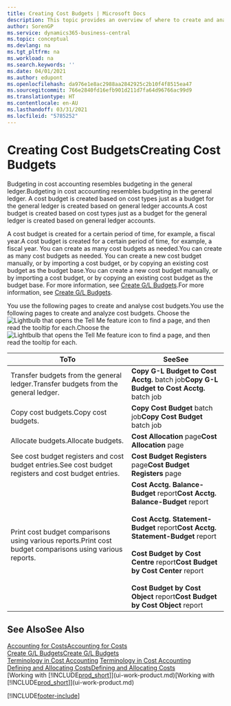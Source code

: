 ```yaml
---
title: Creating Cost Budgets | Microsoft Docs
description: This topic provides an overview of where to create and analyse cost budgets.
author: SorenGP
ms.service: dynamics365-business-central
ms.topic: conceptual
ms.devlang: na
ms.tgt_pltfrm: na
ms.workload: na
ms.search.keywords: ''
ms.date: 04/01/2021
ms.author: edupont
ms.openlocfilehash: da976e1e8ac2988aa2842925c2b10f4f8515ea47
ms.sourcegitcommit: 766e2840fd16efb901d211d7fa64d96766ac99d9
ms.translationtype: HT
ms.contentlocale: en-AU
ms.lasthandoff: 03/31/2021
ms.locfileid: "5785252"
---
```

# <a name="creating-cost-budgets"></a><span data-ttu-id="7237d-103">Creating Cost Budgets</span><span class="sxs-lookup"><span data-stu-id="7237d-103">Creating Cost Budgets</span></span>
<span data-ttu-id="7237d-104">Budgeting in cost accounting resembles budgeting in the general ledger.</span><span class="sxs-lookup"><span data-stu-id="7237d-104">Budgeting in cost accounting resembles budgeting in the general ledger.</span></span> <span data-ttu-id="7237d-105">A cost budget is created based on cost types just as a budget for the general ledger is created based on general ledger accounts.</span><span class="sxs-lookup"><span data-stu-id="7237d-105">A cost budget is created based on cost types just as a budget for the general ledger is created based on general ledger accounts.</span></span>  

<span data-ttu-id="7237d-106">A cost budget is created for a certain period of time, for example, a fiscal year.</span><span class="sxs-lookup"><span data-stu-id="7237d-106">A cost budget is created for a certain period of time, for example, a fiscal year.</span></span> <span data-ttu-id="7237d-107">You can create as many cost budgets as needed.</span><span class="sxs-lookup"><span data-stu-id="7237d-107">You can create as many cost budgets as needed.</span></span> <span data-ttu-id="7237d-108">You can create a new cost budget manually, or by importing a cost budget, or by copying an existing cost budget as the budget base.</span><span class="sxs-lookup"><span data-stu-id="7237d-108">You can create a new cost budget manually, or by importing a cost budget, or by copying an existing cost budget as the budget base.</span></span> <span data-ttu-id="7237d-109">For more information, see [Create G/L Budgets](finance-how-create-budgets.md).</span><span class="sxs-lookup"><span data-stu-id="7237d-109">For more information, see [Create G/L Budgets](finance-how-create-budgets.md).</span></span>

<span data-ttu-id="7237d-110">You use the following pages to create and analyse cost budgets.</span><span class="sxs-lookup"><span data-stu-id="7237d-110">You use the following pages to create and analyze cost budgets.</span></span> <span data-ttu-id="7237d-111">Choose the ![Lightbulb that opens the Tell Me feature](media/ui-search/search_small.png "Tell me what you want to do") icon to find a page, and then read the tooltip for each.</span><span class="sxs-lookup"><span data-stu-id="7237d-111">Choose the ![Lightbulb that opens the Tell Me feature](media/ui-search/search_small.png "Tell me what you want to do") icon to find a page, and then read the tooltip for each.</span></span>

|<span data-ttu-id="7237d-112">To</span><span class="sxs-lookup"><span data-stu-id="7237d-112">To</span></span>|<span data-ttu-id="7237d-113">See</span><span class="sxs-lookup"><span data-stu-id="7237d-113">See</span></span>|  
|--------|---------|  
|<span data-ttu-id="7237d-114">Transfer budgets from the general ledger.</span><span class="sxs-lookup"><span data-stu-id="7237d-114">Transfer budgets from the general ledger.</span></span>|<span data-ttu-id="7237d-115">**Copy G-L Budget to Cost Acctg.** batch job</span><span class="sxs-lookup"><span data-stu-id="7237d-115">**Copy G-L Budget to Cost Acctg.** batch job</span></span>|  
|<span data-ttu-id="7237d-116">Copy cost budgets.</span><span class="sxs-lookup"><span data-stu-id="7237d-116">Copy cost budgets.</span></span>|<span data-ttu-id="7237d-117">**Copy Cost Budget** batch job</span><span class="sxs-lookup"><span data-stu-id="7237d-117">**Copy Cost Budget** batch job</span></span>|  
|<span data-ttu-id="7237d-118">Allocate budgets.</span><span class="sxs-lookup"><span data-stu-id="7237d-118">Allocate budgets.</span></span>|<span data-ttu-id="7237d-119">**Cost Allocation** page</span><span class="sxs-lookup"><span data-stu-id="7237d-119">**Cost Allocation** page</span></span>|  
|<span data-ttu-id="7237d-120">See cost budget registers and cost budget entries.</span><span class="sxs-lookup"><span data-stu-id="7237d-120">See cost budget registers and cost budget entries.</span></span>|<span data-ttu-id="7237d-121">**Cost Budget Registers** page</span><span class="sxs-lookup"><span data-stu-id="7237d-121">**Cost Budget Registers** page</span></span>|  
|<span data-ttu-id="7237d-122">Print cost budget comparisons using various reports.</span><span class="sxs-lookup"><span data-stu-id="7237d-122">Print cost budget comparisons using various reports.</span></span>|<span data-ttu-id="7237d-123">**Cost Acctg. Balance-Budget** report</span><span class="sxs-lookup"><span data-stu-id="7237d-123">**Cost Acctg. Balance-Budget** report</span></span><br /><br /> <span data-ttu-id="7237d-124">**Cost Acctg. Statement-Budget** report</span><span class="sxs-lookup"><span data-stu-id="7237d-124">**Cost Acctg. Statement-Budget** report</span></span><br /><br /> <span data-ttu-id="7237d-125">**Cost Budget by Cost Centre** report</span><span class="sxs-lookup"><span data-stu-id="7237d-125">**Cost Budget by Cost Center** report</span></span><br /><br /> <span data-ttu-id="7237d-126">**Cost Budget by Cost Object** report</span><span class="sxs-lookup"><span data-stu-id="7237d-126">**Cost Budget by Cost Object** report</span></span>|  

## <a name="see-also"></a><span data-ttu-id="7237d-127">See Also</span><span class="sxs-lookup"><span data-stu-id="7237d-127">See Also</span></span>  
[<span data-ttu-id="7237d-128">Accounting for Costs</span><span class="sxs-lookup"><span data-stu-id="7237d-128">Accounting for Costs</span></span>](finance-manage-cost-accounting.md)  
[<span data-ttu-id="7237d-129">Create G/L Budgets</span><span class="sxs-lookup"><span data-stu-id="7237d-129">Create G/L Budgets</span></span>](finance-how-create-budgets.md)  
<span data-ttu-id="7237d-130">[Terminology in Cost Accounting](finance-terminology-in-cost-accounting.md) </span><span class="sxs-lookup"><span data-stu-id="7237d-130">[Terminology in Cost Accounting](finance-terminology-in-cost-accounting.md) </span></span>  
[<span data-ttu-id="7237d-131">Defining and Allocating Costs</span><span class="sxs-lookup"><span data-stu-id="7237d-131">Defining and Allocating Costs</span></span>](finance-define-and-allocate-costs.md)  
<span data-ttu-id="7237d-132">[Working with [!INCLUDE[prod_short](includes/prod_short.md)]](ui-work-product.md)</span><span class="sxs-lookup"><span data-stu-id="7237d-132">[Working with [!INCLUDE[prod_short](includes/prod_short.md)]](ui-work-product.md)</span></span>


[!INCLUDE[footer-include](includes/footer-banner.md)]